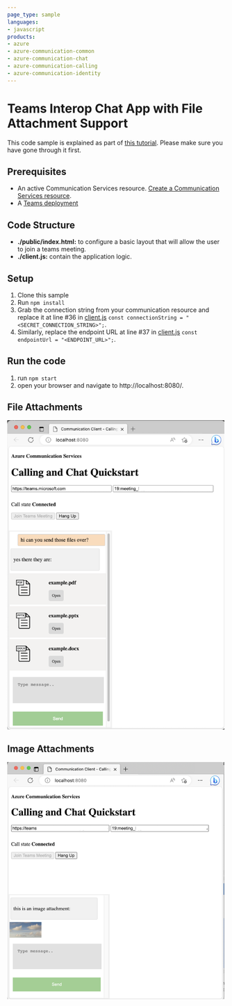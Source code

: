 ```yaml
---
page_type: sample
languages:
- javascript
products:
- azure
- azure-communication-common
- azure-communication-chat
- azure-communication-calling
- azure-communication-identity
---
```


# Teams Interop Chat App with File Attachment Support

This code sample is explained as part of [this tutorial](https://docs.microsoft.com/azure/communication-services/tutorials/chat-interop/meeting-interop-features-file-attachment). Please make sure you have gone through it first.

## Prerequisites
- An active Communication Services resource. [Create a Communication Services resource](https://docs.microsoft.com/azure/communication-services/quickstarts/create-communication-resource).
- A [Teams deployment](https://docs.microsoft.com/deployoffice/teams-install)

## Code Structure

- **./public/index.html:** to configure a basic layout that will allow the user to join a teams meeting.
- **./client.js:** contain the application logic.

## Setup

1. Clone this sample
2. Run `npm install`
3. Grab the connection string from your communication resource and replace it at line #36 in [client.js](./client.js#L36) ```const connectionString = "<SECRET_CONNECTION_STRING>";```.
4. Similarly, replace the endpoint URL at line #37 in [client.js](./client.js#L37)  ```const endpointUrl = "<ENDPOINT_URL>";```.

## Run the code

1. run `npm start`
2. open your browser and navigate to http://localhost:8080/.


## File Attachments

<img src="../../media/meeting-interop-features-file-1.png" width="500">

## Image Attachments

<img src="../../media/meeting-interop-features-file-2.png" width="500">
